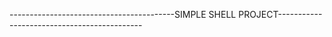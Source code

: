 -----------------------------------------SIMPLE SHELL PROJECT--------------------------------------------
